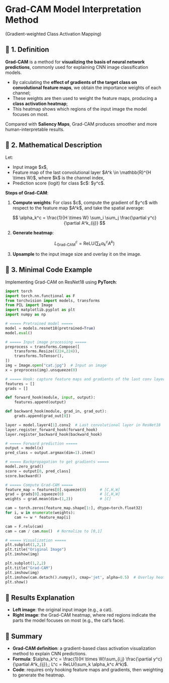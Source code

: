 
# Grad-CAM Model Interpretation Method 
(Gradient-weighted Class Activation Mapping)  

## 📖 1. Definition

**Grad-CAM** is a method for **visualizing the basis of neural network predictions**, commonly used for explaining CNN image classification models.

* By calculating the **effect of gradients of the target class on convolutional feature maps**, we obtain the importance weights of each channel;
* These weights are then used to weight the feature maps, producing a **class activation heatmap**;
* This heatmap shows which regions of the input image the model focuses on most.

Compared with **Saliency Maps**, Grad-CAM produces smoother and more human-interpretable results.



## 📖 2. Mathematical Description

Let:

* Input image \$x\$,
* Feature map of the last convolutional layer \$A^k \in \mathbb{R}^{H \times W}\$, where \$k\$ is the channel index,
* Prediction score (logit) for class \$c\$: \$y^c\$.

**Steps of Grad-CAM**:

1. **Compute weights**: For class \$c\$, compute the gradient of \$y^c\$ with respect to the feature map \$A^k\$, and take the spatial average:

$$
\alpha_k^c = \frac{1}{H \times W} \sum_i \sum_j \frac{\partial y^c}{\partial A^k_{ij}}
$$

2. **Generate heatmap**:

$$
L_{\text{Grad-CAM}}^c = \text{ReLU}\left(\sum_k \alpha_k^c A^k\right)
$$

3. **Upsample** to the input image size and overlay it on the image.



## 📖 3. Minimal Code Example

Implementing Grad-CAM on ResNet18 using **PyTorch**:

```python
import torch
import torch.nn.functional as F
from torchvision import models, transforms
from PIL import Image
import matplotlib.pyplot as plt
import numpy as np

# ===== Pretrained model =====
model = models.resnet18(pretrained=True)
model.eval()

# ===== Input image processing =====
preprocess = transforms.Compose([
    transforms.Resize((224,224)),
    transforms.ToTensor(),
])
img = Image.open("cat.jpg")  # Input an image
x = preprocess(img).unsqueeze(0)

# ===== Hook: capture feature maps and gradients of the last conv layer =====
features = []
grads = []

def forward_hook(module, input, output):
    features.append(output)

def backward_hook(module, grad_in, grad_out):
    grads.append(grad_out[0])

layer = model.layer4[1].conv2  # Last convolutional layer in ResNet18
layer.register_forward_hook(forward_hook)
layer.register_backward_hook(backward_hook)

# ===== Forward prediction =====
output = model(x)
pred_class = output.argmax(dim=1).item()

# ===== Backpropagation to get gradients =====
model.zero_grad()
score = output[0, pred_class]
score.backward()

# ===== Compute Grad-CAM =====
feature_map = features[0].squeeze(0)      # [C,H,W]
grad = grads[0].squeeze(0)                # [C,H,W]
weights = grad.mean(dim=(1,2))            # [C]

cam = torch.zeros(feature_map.shape[1:], dtype=torch.float32)
for i, w in enumerate(weights):
    cam += w * feature_map[i]

cam = F.relu(cam)
cam = cam / cam.max()  # Normalize to [0,1]

# ===== Visualization =====
plt.subplot(1,2,1)
plt.title("Original Image")
plt.imshow(img)

plt.subplot(1,2,2)
plt.title("Grad-CAM")
plt.imshow(img)
plt.imshow(cam.detach().numpy(), cmap='jet', alpha=0.5)  # Overlay heatmap
plt.show()
```



## 📖 Results Explanation

* **Left image**: the original input image (e.g., a cat).
* **Right image**: the Grad-CAM heatmap, where red regions indicate the parts the model focuses on most (e.g., the cat’s face).



## 📖 Summary

* **Grad-CAM definition**: a gradient-based class activation visualization method to explain CNN predictions.
* **Formula**: \$\alpha\_k^c = \frac{1}{H \times W}\sum\_{i,j} \frac{\partial y^c}{\partial A^k\_{ij}},; L^c = ReLU(\sum\_k \alpha\_k^c A^k)\$.
* **Code**: requires only hooking feature maps and gradients, then weighting to generate the heatmap.



